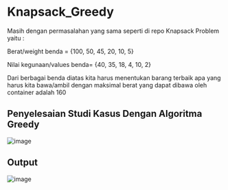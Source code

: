 # Knapsack_Greedy

Masih dengan permasalahan yang sama seperti di repo Knapsack Problem yaitu :

Berat/weight benda = {100, 50, 45, 20, 10, 5}

Nilai kegunaan/values benda= {40, 35, 18, 4, 10, 2}

Dari berbagai benda diatas kita harus menentukan barang terbaik apa yang harus kita bawa/ambil dengan maksimal berat yang dapat dibawa oleh  container adalah 160

## Penyelesaian Studi Kasus Dengan Algoritma Greedy

![image](https://user-images.githubusercontent.com/52452132/121369094-c477d680-c965-11eb-9b51-2bc559e33cd6.png)

## Output 

![image](https://user-images.githubusercontent.com/52452132/121342156-92597b00-c94b-11eb-91ee-e5b491f98564.png)
